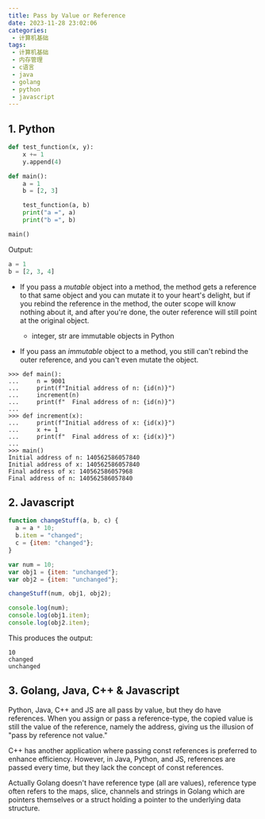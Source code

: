 ```yaml
---
title: Pass by Value or Reference
date: 2023-11-28 23:02:06
categories:
 - 计算机基础
tags:
 - 计算机基础
 - 内存管理
 - c语言
 - java
 - golang
 - python
 - javascript
---
```


## 1. Python

```python
def test_function(x, y):
    x += 1
    y.append(4)

def main():
    a = 1
    b = [2, 3]

    test_function(a, b)
    print("a =", a)
    print("b =", b)

main()
```

Output:

```python
a = 1
b = [2, 3, 4]
```

- If you pass a *mutable* object into a method, the method gets a reference to that same object and you can mutate it to your heart's delight, but if you rebind the reference in the method, the outer scope will know nothing about it, and after you're done, the outer reference will still point at the original object. 
  - integer, str are immutable objects in Python

- If you pass an *immutable* object to a method, you still can't rebind the outer reference, and you can't even mutate the object.

```shell
>>> def main():
...     n = 9001
...     print(f"Initial address of n: {id(n)}")
...     increment(n)
...     print(f"  Final address of n: {id(n)}")
...
>>> def increment(x):
...     print(f"Initial address of x: {id(x)}")
...     x += 1
...     print(f"  Final address of x: {id(x)}")
...
>>> main()
Initial address of n: 140562586057840
Initial address of x: 140562586057840
Final address of x: 140562586057968
Final address of n: 140562586057840
```

## 2. Javascript

```js
function changeStuff(a, b, c) {
  a = a * 10;
  b.item = "changed";
  c = {item: "changed"};
}

var num = 10;
var obj1 = {item: "unchanged"};
var obj2 = {item: "unchanged"};

changeStuff(num, obj1, obj2);

console.log(num);
console.log(obj1.item);
console.log(obj2.item);
```

This produces the output:

```none
10
changed
unchanged
```

## 3. Golang, Java, C++ & Javascript 

Python, Java, C++ and JS are all pass by value, but they do have references. When you assign or pass a reference-type, the copied value is still the value of the reference, namely the address, giving us the illusion of "pass by reference not value."

C++ has another application where passing const references is preferred to enhance efficiency. However, in Java, Python, and JS, references are passed every time, but they lack the concept of const references.

Actually Golang doesn't have reference type (all are values), reference type often refers to the maps, slice, channels and strings in Golang which are pointers themselves or a struct holding a pointer to the underlying data structure. 
